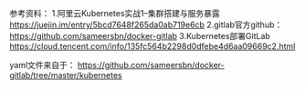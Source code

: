 参考资料：
1.阿里云Kubernetes实战1–集群搭建与服务暴露
https://juejin.im/entry/5bcd7648f265da0ab719e6cb
2.gitlab官方github：
https://github.com/sameersbn/docker-gitlab
3.Kubernetes部署GitLab
https://cloud.tencent.com/info/135fc564b2298d0dfebe4d6aa09669c2.html

yaml文件来自于：
https://github.com/sameersbn/docker-gitlab/tree/master/kubernetes
